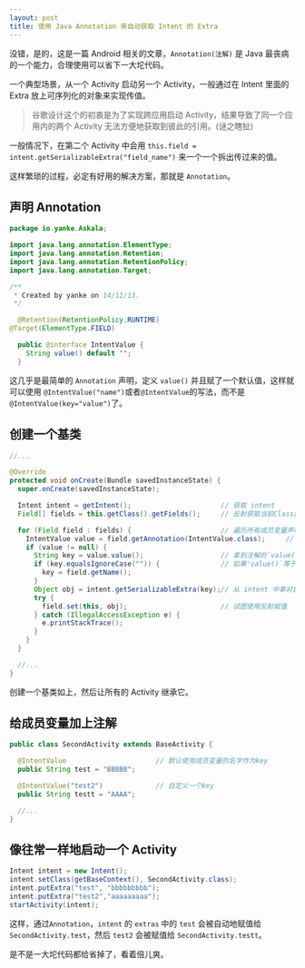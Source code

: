 ```yaml
---
layout: post
title: 使用 Java Annotation 来自动获取 Intent 的 Extra
---
```


没错，是的，这是一篇 Android 相关的文章，`Annotation(注解)` 是 Java 最丧病的一个能力，合理使用可以省下一大坨代码。

一个典型场景，从一个 Activity 启动另一个 Activity，一般通过在 Intent 里面的 Extra 放上可序列化的对象来实现传值。

> 谷歌设计这个的初衷是为了实现跨应用启动 Activity，结果导致了同一个应用内的两个 Activity 无法方便地获取到彼此的引用。(谜之瞎扯)

一般情况下，在第二个 Activity 中会用 `this.field = intent.getSerializableExtra("field_name")` 来一个一个拆出传过来的值。

这样繁琐的过程，必定有好用的解决方案，那就是 `Annotation`。

## 声明 Annotation

```java
package io.yanke.Askala;

import java.lang.annotation.ElementType;
import java.lang.annotation.Retention;
import java.lang.annotation.RetentionPolicy;
import java.lang.annotation.Target;

/**
 * Created by yanke on 14/11/13.
 */

  @Retention(RetentionPolicy.RUNTIME)
@Target(ElementType.FIELD)

  public @interface IntentValue {
    String value() default "";
  }
```

这几乎是最简单的 `Annotation` 声明，定义 `value()` 并且赋了一个默认值，这样就可以使用 `@IntentValue("name")`或者`@IntentValue`的写法，而不是`@IntentValue(key="value")`了。

## 创建一个基类

```java
//...

@Override
protected void onCreate(Bundle savedInstanceState) {
  super.onCreate(savedInstanceState);

  Intent intent = getIntent();                      // 获取 intent
  Field[] fields = this.getClass().getFields();     // 反射获取当前Class的所有成员变量声明

  for (Field field : fields) {                      // 遍历所有成员变量声明
    IntentValue value = field.getAnnotation(IntentValue.class);     // 查找是否有`IntentValue`注解
    if (value != null) {
      String key = value.value();                   // 拿到注解的`value()`
      if (key.equalsIgnoreCase("")) {               // 如果'value()`等于空, 就使用成员变量名当做key
        key = field.getName();
      }
      Object obj = intent.getSerializableExtra(key);// 从 intent 中拿对象，注意 `getSerializableExtra` 可以用于 `String`, `Integer`, 等等
      try {
        field.set(this, obj);                       // 试图使用反射赋值
      } catch (IllegalAccessException e) {
        e.printStackTrace();
      }
    }
  }

  //...
}
```

创建一个基类如上，然后让所有的 Activity 继承它。

## 给成员变量加上注解

```java
public class SecondActivity extends BaseActivity {

  @IntentValue                      // 默认使用成员变量的名字作为key
  public String test = "BBBBB";

  @IntentValue("test2")             // 自定义一个key
  public String testt = "AAAA";

  //...
}
```

## 像往常一样地启动一个 Activity

```java
Intent intent = new Intent();
intent.setClass(getBaseContext(), SecondActivity.class);
intent.putExtra("test", "bbbbbbbbb");
intent.putExtra("test2","aaaaaaaaa");
startActivity(intent);
```

这样，通过`Annotation`，`intent` 的 `extras` 中的 `test` 会被自动地赋值给 `SecondActivity.test`，然后 `test2` 会被赋值给 `SecondActivity.testt`。

是不是一大坨代码都给省掉了，看着倍儿爽。
